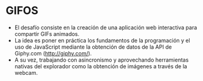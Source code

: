 # GIFOS

- El desafío consiste en la creación de una aplicación web interactiva para compartir GIFs animados.
- La idea es poner en práctica los fundamentos de la programación y el uso de JavaScript mediante la obtención de datos de la API de Giphy.com (http://giphy.com/). 
- A su vez, trabajando con asincronismo y aprovechando herramientas nativas del explorador como la obtención de imágenes a través de la webcam.
